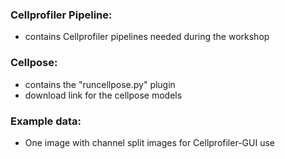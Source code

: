 ### Cellprofiler Pipeline:
- contains Cellprofiler pipelines needed during the workshop

### Cellpose:
- contains the "runcellpose.py" plugin
- download link for the cellpose models

### Example data:
- One image with channel split images for Cellprofiler-GUI use
